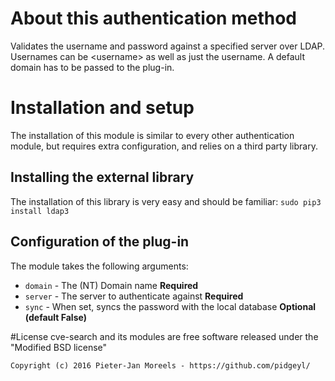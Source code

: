 # About this authentication method
Validates the username and password against a specified server over
 LDAP. Usernames can be <domain>\<username> as well as just the
 username. A default domain has to be passed to the plug-in.

# Installation and setup
The installation of this module is similar to every other authentication
 module, but requires extra configuration, and relies on a third party
 library.

## Installing the external library
The installation of this library is very easy and should be familiar:
 `sudo pip3 install ldap3`

## Configuration of the plug-in
The module takes the following arguments:

 * `domain` - The (NT) Domain name **Required**
 * `server` - The server to authenticate against **Required**
 * `sync` - When set, syncs the password with the local database **Optional (default False)**
 
#License
cve-search and its modules are free software released under the "Modified BSD license"

    Copyright (c) 2016 Pieter-Jan Moreels - https://github.com/pidgeyl/
